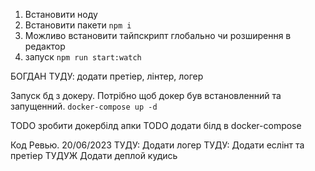 1. Встановити ноду
2. Встановити пакети `npm i`
3. Можливо встановити тайпскрипт глобально чи розширення в редактор
4. запуск `npm run start:watch`

БОГДАН ТУДУ: додати претіер, лінтер, логер

Запуск бд з докеру. Потрібно щоб докер був встановленний та запущенний.
`docker-compose up -d`

TODO зробити докербілд апки
TODO додати білд в docker-compose


Код Ревью. 20/06/2023
ТУДУ: Додати логер
ТУДУ: Додати еслінт та претіер
ТУДУЖ Додати деплой кудись